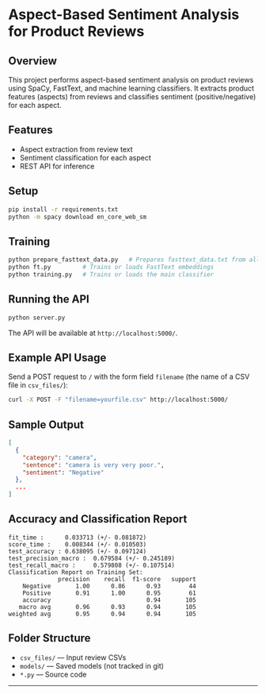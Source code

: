 # Aspect-Based Sentiment Analysis for Product Reviews

## Overview
This project performs aspect-based sentiment analysis on product reviews using SpaCy, FastText, and machine learning classifiers. It extracts product features (aspects) from reviews and classifies sentiment (positive/negative) for each aspect.

## Features
- Aspect extraction from review text
- Sentiment classification for each aspect
- REST API for inference

## Setup

```sh
pip install -r requirements.txt
python -m spacy download en_core_web_sm
```

## Training

```sh
python prepare_fasttext_data.py   # Prepares fasttext_data.txt from all CSVs
python ft.py         # Trains or loads FastText embeddings
python training.py   # Trains or loads the main classifier
```

## Running the API

```sh
python server.py
```
The API will be available at `http://localhost:5000/`.

## Example API Usage

Send a POST request to `/` with the form field `filename` (the name of a CSV file in `csv_files/`):

```sh
curl -X POST -F "filename=yourfile.csv" http://localhost:5000/
```

## Sample Output

```json
[
  {
    "category": "camera",
    "sentence": "camera is very very poor.",
    "sentiment": "Negative"
  },
  ...
]
```

## Accuracy and Classification Report

```
fit_time :      0.033713 (+/- 0.081872)
score_time :    0.008344 (+/- 0.010503)
test_accuracy : 0.638095 (+/- 0.097124)
test_precision_macro :  0.679584 (+/- 0.245189)
test_recall_macro :     0.579808 (+/- 0.107514)
Classification Report on Training Set:
              precision    recall  f1-score   support
    Negative       1.00      0.86      0.93        44
    Positive       0.91      1.00      0.95        61
    accuracy                           0.94       105
   macro avg       0.96      0.93      0.94       105
weighted avg       0.95      0.94      0.94       105
```

## Folder Structure

- `csv_files/` — Input review CSVs
- `models/` — Saved models (not tracked in git)
- `*.py` — Source code

---

